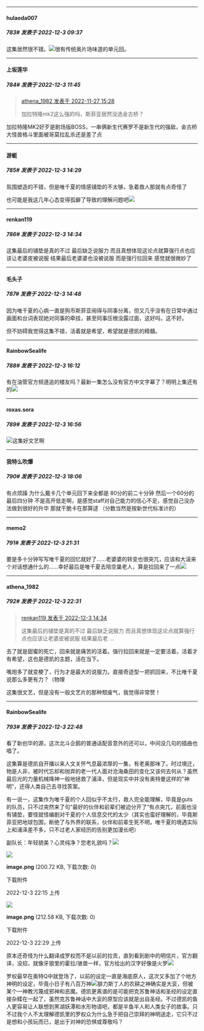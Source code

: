 

*****

####  hulaoda007  
##### 783#       发表于 2022-12-3 09:37

这集居然很不错。<img src="https://static.saraba1st.com/image/smiley/face2017/068.png" referrerpolicy="no-referrer">很有传统奥片场味道的单元回。



*****

####  上坂莲华  
##### 784#       发表于 2022-12-3 11:45

<blockquote><a href="httphttps://bbs.saraba1st.com/2b/forum.php?mod=redirect&amp;goto=findpost&amp;pid=58643311&amp;ptid=2040765" target="_blank">athena_1982 发表于 2022-11-27 15:28</a>

加拉特隆mk2这么强的吗，斯菲亚居然没选金古桥？</blockquote>
加拉特隆MK2好歹是剧场版BOSS，一串俩新生代赛罗不是新生代的强敌，金古桥大怪兽格斗里面被哥莫拉乱杀还是差了点



*****

####  游蜓  
##### 785#       发表于 2022-12-3 14:29

氛围塑造的不错，但是唯千夏的情感铺垫的不太够，急着救人那就有点奇怪了

也可能是我这几年心态变得孤僻了导致的理解问题吧<img src="https://static.saraba1st.com/image/smiley/face2017/135.png" referrerpolicy="no-referrer">



*****

####  renkan119  
##### 786#       发表于 2022-12-3 14:34

这集最后的铺垫是真的不过 最后缺乏说服力 而且真想体现这论点就算强行点也应该让老婆皮被说服 结果最后老婆婆也没被说服 而是强行拉回来 感觉就很微妙了



*****

####  毛头子  
##### 787#       发表于 2022-12-3 14:48

因为唯千夏的心病一直是狗币斯菲亚闹得与同事分离，但又几乎没有在日常中通过画面和台词表现她对同事的牵挂，甚至同事压根没露过面，这好吗，这不好。

但不妨碍我觉得这集不错，活着就是希望，希望就是德凯的精髓。



*****

####  RainbowSealife  
##### 788#       发表于 2022-12-3 16:12

有在油管官方频道追的楼友吗？最新一集怎么没有官方中文字幕了？明明上集还有的<img src="https://static.saraba1st.com/image/smiley/face2017/125.png" referrerpolicy="no-referrer">



*****

####  roxas.sora  
##### 789#       发表于 2022-12-3 16:56

<img src="https://static.saraba1st.com/image/smiley/face2017/068.png" referrerpolicy="no-referrer">这集好文艺啊



*****

####  我特么吹爆  
##### 790#       发表于 2022-12-3 18:06

有点烦躁
为什么戴卡几个单元回下来全都是
80分的前二十分钟
然后一个60分的最后四分钟
不是高开低走啊，是感觉staff对自己能力的信心不足，感觉自己没办法做到很好的升华
那就干脆卡在那算逑
（分数当然是按新世代标准计的）



*****

####  memo2  
##### 791#       发表于 2022-12-3 21:31

要是多十分钟写写唯千夏的回忆就好了……老婆婆的转变也很突兀，应该和大滚来个对话想通什么的……幸好最后是唯千夏去陪空巢老人，算是拉回来了一点<img src="https://static.saraba1st.com/image/smiley/face2017/068.png" referrerpolicy="no-referrer">



*****

####  athena_1982  
##### 792#       发表于 2022-12-3 22:31

<blockquote><a href="httphttps://bbs.saraba1st.com/2b/forum.php?mod=redirect&amp;goto=findpost&amp;pid=58741108&amp;ptid=2040765" target="_blank">renkan119 发表于 2022-12-3 14:34</a>

这集最后的铺垫是真的不过 最后缺乏说服力 而且真想体现这论点就算强行点也应该让老婆皮被说服 结果最后老 ...</blockquote>
去了就是甜蜜的死亡，回来就是痛苦的活着。强行拉回来就是一定要活着。活着才有希望，这也是德凯的主题，活在当下。

嘴炮多了就变梗了，行为才是最大的说服力。直接奇迹型一把抓回来，不比唯千夏说那么多更有力？（物理

这集很文艺，但是没有一般文艺片的那种颓废气，我觉得非常赞！



*****

####  RainbowSealife  
##### 793#       发表于 2022-12-3 22:48

看了新创华的源，这次北斗企鹅的普通话配音意外的还可以，中间没几句的插曲也唱了。

这集算是德凯自开播以来人文关怀气息最浓厚的一集，有老奥那味了。时过境迁，物是人非，被时代忘却和抛弃的老一代人面对沧海桑田的变化又该何去何从？虽然最后光的力量机械降神一般地拯救了浦泽，但是现实中并没有奥特曼这样的"神明“，还得人类自己去寻找答案。

有一说一，这集作为唯千夏的个人回似乎不太行，救人完全能理解，毕竟是guts的队员，只不过突然来了句”最好的伙伴和前辈们被迫分开了“有点突兀，前面也没有铺垫，要怪就怪编剧对千夏的个人信息交代的太少（其实也蛮好理解的，毕竟斯菲亚把地球包围，断绝了与外界的联系，伙伴和前辈生死不明，唯千夏的境遇实际上和浦泽差不多，只不过老人家经历的告别更加漫长吧）

副队长：年轻貌美？心灵纯净？您老礼貌吗？<img src="https://static.saraba1st.com/image/smiley/face2017/128.png" referrerpolicy="no-referrer">

<img src="https://img.saraba1st.com/forum/202212/03/221526hwarjjjabzr7yrwr.png" referrerpolicy="no-referrer">

<strong>image.png</strong> (200.72 KB, 下载次数: 0)

下载附件

2022-12-3 22:15 上传

<img src="https://img.saraba1st.com/forum/202212/03/222905bg709zhmw50i7ubb.png" referrerpolicy="no-referrer">

<strong>image.png</strong> (212.58 KB, 下载次数: 0)

下载附件

2022-12-3 22:29 上传

原本还奇怪为什么翻译成罗权而不是以前的拉贡，直到看到剧中的明信片，官方翻译，没招，就像牙狼里的霍拉/骇兽一样，官方给出的汉字好像是火罗<img src="https://static.saraba1st.com/image/smiley/face2017/067.png" referrerpolicy="no-referrer">

罗权最早在奥特Q中就登场了，以前的设定一直是海底原人，这次又多加了个地方神明的设定，毕竟小日子有八百万神<img src="https://static.saraba1st.com/image/smiley/face2017/037.png" referrerpolicy="no-referrer">腓力斯丁人的农耕之神确实是大衮，但被某个一神教污蔑成邪神和恶魔。德凯更离谱的是可能把克苏鲁神话和圣经的设定直接杂糅在一起了，虽然克苏鲁神话中大衮的原型应该就是出自圣经。不过德凯的鱼人更容易让人联想到黑湖妖潭和水形物语吧，都是半鱼半人和人类女子的故事。只不过我个人不太理解德凯里的罗权众为什么急于把自己崇拜的神明送走，它只不过是想和小孩玩而已，是出于对神的恐惧或尊敬吗？


